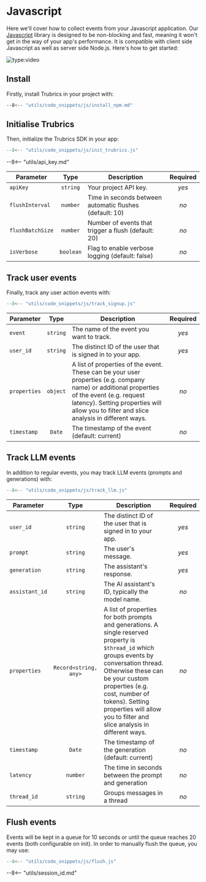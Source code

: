 # Javascript

Here we'll cover how to collect events from your Javascript application. Our [Javascript](https://www.npmjs.com/package/@trubrics/trubrics) library is designed to be non-blocking and fast, meaning it won't get in the way of your app's performance. It is compatible with client side Javascript as well as server side Node.js. Here's how to get started:

![type:video](https://www.loom.com/embed/01330022d5044b6ea97ff476f58aa29f?sid=780cd8cc-0551-4933-bfa6-35523de20f14)

## Install

Firstly, install Trubrics in your project with:

```bash
--8<-- "utils/code_snippets/js/install_npm.md"
```

## Initialise Trubrics

Then, initialize the Trubrics SDK in your app:

``` ts
--8<-- "utils/code_snippets/js/init_trubrics.js"
```

--8<-- "utils/api_key.md"

<div class="no-wrap-table" markdown>

| **Parameter** | **Type** | **Description** | **Required** |
|---|:---:|---|:---:|
| `apiKey` | `string` | Your project API key. | _yes_ |
| `flushInterval` | `number` | Time in seconds between automatic flushes (default: 10) | _no_ |
| `flushBatchSize` | `number` | Number of events that trigger a flush (default: 20) | _no_ |
| `isVerbose` | `boolean` | Flag to enable verbose logging (default: false) | _no_ |

</div>

## Track user events

Finally, track any user action events with:

``` ts
--8<-- "utils/code_snippets/js/track_signup.js"
```

<div class="no-wrap-table" markdown>

| **Parameter** | **Type** | **Description** | **Required** |
|---|:---:|---|:---:|
| `event` | `string` | The name of the event you want to track. | _yes_ |
| `user_id` | `string` | The distinct ID of the user that is signed in to your app. | _yes_ |
| `properties` | `object` | A list of properties of the event. These can be your user properties (e.g. company name) or additional properties of the event (e.g. request latency). Setting properties will allow you to filter and slice analysis in different ways. | _no_ |
| `timestamp` | `Date` | The timestamp of the event (default: current) | _no_ |

</div>

## Track LLM events

In addition to regular events, you may track LLM events (prompts and generations) with:

``` ts
--8<-- "utils/code_snippets/js/track_llm.js"
```

<div class="no-wrap-table" markdown>

| **Parameter** | **Type** | **Description** | **Required** |
|---|:---:|---|:---:|
| `user_id` | `string` | The distinct ID of the user that is signed in to your app. | _yes_ |
| `prompt` | `string` | The user's message. | _yes_ |
| `generation` | `string` | The assistant's response. | _yes_ |
| `assistant_id` | `string` | The AI assistant's ID, typically the model name. | _no_ |
| `properties` | `Record<string, any>` |  A list of properties for both prompts and generations. A single reserved property is `$thread_id` which groups events by conversation thread. Otherwise these can be your custom properties (e.g. cost, number of tokens). Setting properties will allow you to filter and slice analysis in different ways. | _no_ |
| `timestamp` | `Date` | The timestamp of the generation (default: current) | _no_ |
| `latency` | `number` | The time in seconds between the prompt and generation | _no_ |
| `thread_id` | `string` | Groups messages in a thread | _no_ |

</div>

## Flush events

Events will be kept in a queue for 10 seconds or until the queue reaches 20 events (both configurable on init). In order to manually flush the queue, you may use:

``` ts
--8<-- "utils/code_snippets/js/flush.js"
```

--8<-- "utils/session_id.md"